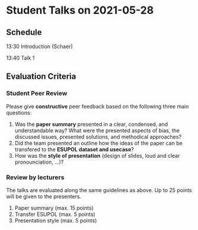 # Student Talks on 2021-05-28

## Schedule

13:30 Introduction (Schaer)

13:40 Talk 1

## Evaluation Criteria 

### Student Peer Review 

Please give __constructive__ peer feedback based on the following three main questions:

1. Was the __paper summary__ presented in a clear, condensed, and understandable way? What were the presented aspects of bias, the discussed issues, presented solutions, and methodical approaches? 
2. Did the team presented an outline how the ideas of the paper can be transfered to the __ESUPOL dataset and usecase__?
3. How was the __style of presentation__ (design of slides, loud and clear pronounciation, ...)?

### Review by lecturers

The talks are evaluated along the same guidelines as above. Up to 25 points will be given to the presenters. 

1. Paper summary (max. 15 points)
2. Transfer ESUPOL (max. 5 points)
3. Presentation style (max. 5 points)

